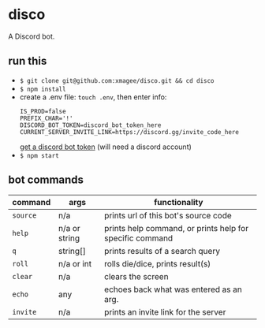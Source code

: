 # disco
A Discord bot.

## run this
* `$ git clone git@github.com:xmagee/disco.git && cd disco`
* `$ npm install`
* create a .env file: `touch .env`, then enter info: 
    ```
    IS_PROD=false
    PREFIX_CHAR='!'
    DISCORD_BOT_TOKEN=discord_bot_token_here
    CURRENT_SERVER_INVITE_LINK=https://discord.gg/invite_code_here
    ```
    [get a discord bot token](https://github.com/reactiflux/discord-irc/wiki/Creating-a-discord-bot-&-getting-a-token) (will need a discord account)
* `$ npm start`

## bot commands
| command   | args          | functionality                                            |
|-----------|---------------|----------------------------------------------------------|
| `source`  | n/a           | prints url of this bot's source code                     |
| `help`    | n/a or string | prints help command, or prints help for specific command |
| `q`       | string[]      | prints results of a search query                         |
| `roll`    | n/a or int    | rolls die/dice, prints result(s)                         |
| `clear`   | n/a           | clears the screen                                        |
| `echo`    | any           | echoes back what was entered as an arg.                  |
| `invite`  | n/a           | prints an invite link for the server                     |